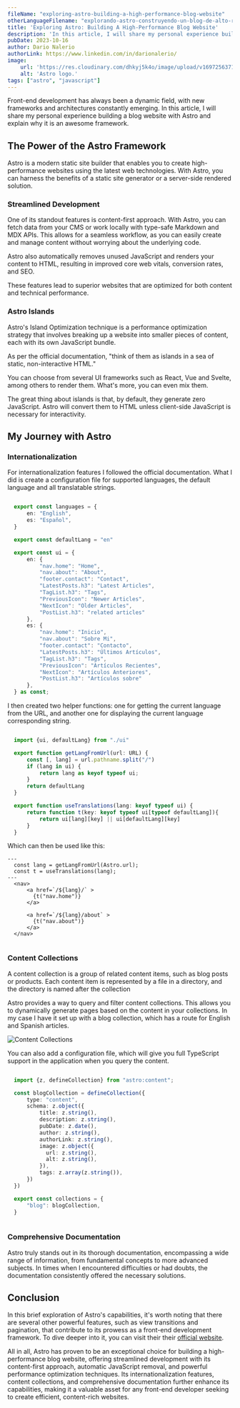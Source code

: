 ```yaml
---
fileName: "exploring-astro-building-a-high-performance-blog-website"
otherLanguageFilename: "explorando-astro-construyendo-un-blog-de-alto-rendimiento"
title: 'Exploring Astro: Building A High-Performance Blog Website'
description: 'In this article, I will share my personal experience building a blog website with Astro and explain why it is an awesome framework.'
pubDate: 2023-10-16
author: Dario Nalerio
authorLink: https://www.linkedin.com/in/darionalerio/
image:
    url: 'https://res.cloudinary.com/dhkyj5k4o/image/upload/v1697256371/astro-blog-page/Astro_rf1qwa.webp'
    alt: 'Astro logo.'
tags: ["astro", "javascript"]
---
```


Front-end development has always been a dynamic field, with new frameworks and architectures constantly emerging. In this article, I will share my personal experience building a blog website with Astro and explain why it is an awesome framework.

## The Power of the Astro Framework

Astro is a modern static site builder that enables you to create high-performance websites using the latest web technologies. With Astro, you can harness the benefits of a static site generator or a server-side rendered solution.

### Streamlined Development

One of its standout features is content-first approach. With Astro, you can fetch data from your CMS or work locally with type-safe Markdown and MDX APIs. This allows for a seamless workflow, as you can easily create and manage content without worrying about the underlying code.

Astro also automatically removes unused JavaScript and renders your content to HTML, resulting in improved core web vitals, conversion rates, and SEO.

These features lead to superior websites that are optimized for both content and technical performance.

### Astro Islands

Astro's Island Optimization technique is a performance optimization strategy that involves breaking up a website into smaller pieces of content, each with its own JavaScript bundle.

As per the official documentation, "think of them as islands in a sea of static, non-interactive HTML."

You can choose from several UI frameworks such as React, Vue and Svelte, among others to render them. What's more, you can even mix them.

The great thing about islands is that, by default, they generate zero JavaScript. Astro will convert them to HTML unless client-side JavaScript is necessary for interactivity.

## My Journey with Astro

### Internationalization

For internationalization features I followed the official documentation. What I did is create a configuration file for supported languages, the default language and all translatable strings.

````typescript

  export const languages = {
      en: "English",
      es: "Español",
  }

  export const defaultLang = "en"

  export const ui = {
      en: {
          "nav.home": "Home",
          "nav.about": "About",
          "footer.contact": "Contact",
          "LatestPosts.h3": "Latest Articles",
          "TagList.h3": "Tags",
          "PreviousIcon": "Newer Articles",
          "NextIcon": "Older Articles",
          "PostList.h3": "related articles"
      },
      es: {
          "nav.home": "Inicio",
          "nav.about": "Sobre Mi",
          "footer.contact": "Contacto",
          "LatestPosts.h3": "Últimos Artículos",
          "TagList.h3": "Tags",
          "PreviousIcon": "Artículos Recientes",
          "NextIcon": "Artículos Anteriores",
          "PostList.h3": "Artículos sobre"
      },
  } as const;


````

I then created two helper functions: one for getting the current language from the URL, and another one for displaying the current language corresponding string.

````typescript

  import {ui, defaultLang} from "./ui"

  export function getLangFromUrl(url: URL) {
      const [, lang] = url.pathname.split("/")
      if (lang in ui) {
          return lang as keyof typeof ui;
      }
      return defaultLang
  }

  export function useTranslations(lang: keyof typeof ui) {
      return function t(key: keyof typeof ui[typeof defaultLang]){
          return ui[lang][key] || ui[defaultLang][key]
      }
  }


````

Which can then be used like this:

````astro
---
  const lang = getLangFromUrl(Astro.url);
  const t = useTranslations(lang);
---
  <nav>
      <a href=`/${lang}/` >
        {t("nav.home")}
      </a>
      
      <a href=`/${lang}/about` >
        {t("nav.about")}
      </a>
  </nav>


````

### Content Collections

A content collection is a group of related content items, such as blog posts or products. Each content item is represented by a file in a directory, and the directory is named after the collection

Astro provides a way to query and filter content collections. This allows you to dynamically generate pages based on the content in your collections.
In my case I have it set up with a blog collection, which has a route for English and Spanish articles.

![Content Collections](https://res.cloudinary.com/dhkyj5k4o/image/upload/v1697247614/astro-blog-page/making-a-blog/content-collections_nykqfv.webp)

You can also add a configuration file, which will give you full TypeScript support in the application when you query the content.

````typescript

  import {z, defineCollection} from "astro:content";

  const blogCollection = defineCollection({
      type: "content",
      schema: z.object({
          title: z.string(),
          description: z.string(),
          pubDate: z.date(),
          author: z.string(),
          authorLink: z.string(),
          image: z.object({
            url: z.string(),
            alt: z.string(),
          }),
          tags: z.array(z.string()),
      })
  })

  export const collections = {
      "blog": blogCollection,
  }
  
````

### Comprehensive Documentation

Astro truly stands out in its thorough documentation, encompassing a wide range of information, from fundamental concepts to more advanced subjects. In times when I encountered difficulties or had doubts, the documentation consistently offered the necessary solutions.

## Conclusion

In this brief exploration of Astro's capabilities, it's worth noting that there are several other powerful features, such as view transitions and pagination, that contribute to its prowess as a front-end development framework. To dive deeper into it, you can visit their their [official website](https://astro.build).

All in all, Astro has proven to be an exceptional choice for building a high-performance blog website, offering streamlined development with its content-first approach, automatic JavaScript removal, and powerful performance optimization techniques. Its internationalization features, content collections, and comprehensive documentation further enhance its capabilities, making it a valuable asset for any front-end developer seeking to create efficient, content-rich websites.
